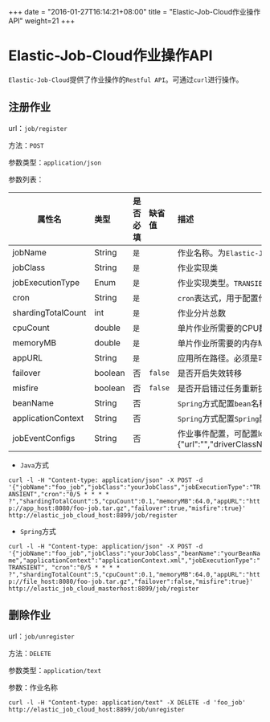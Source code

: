 +++
date = "2016-01-27T16:14:21+08:00"
title = "Elastic-Job-Cloud作业操作API"
weight=21
+++

# Elastic-Job-Cloud作业操作API

`Elastic-Job-Cloud`提供了作业操作的`Restful API`。可通过`curl`进行操作。

## 注册作业

url：`job/register`

方法：`POST`

参数类型：`application/json`

参数列表：

| 属性名                              | 类型  |是否必填 | 缺省值 | 描述                                                                        |
| -----------------------------------|:------|:------|:-------|:---------------------------------------------------------------------------|
|jobName                             |String |`是`    |       | 作业名称。为`Elastic-Job-Cloud`的作业唯一标识                                  |
|jobClass                            |String |`是`    |       | 作业实现类                                                                   |
|jobExecutionType                    |Enum   |`是`    |       | 作业实现类型。`TRANSIENT`为瞬时作业，`DAEMON`为常驻作业                          |
|cron                                |String |`是`    |       | `cron`表达式，用于配置作业触发时间                                             |
|shardingTotalCount                  |int    |`是`    |       | 作业分片总数                                                                 |
|cpuCount                            |double |`是`    |       | 单片作业所需要的CPU数量                                                       |
|memoryMB                            |double |`是`    |       | 单片作业所需要的内存MB                                                        |
|appURL                              |String |`是`    |       | 应用所在路径。必须是可以通过网络访问到的路径                                     |
|failover                            |boolean|否      |`false`| 是否开启失效转移                                                             |
|misfire                             |boolean|否      |`false`| 是否开启错过任务重新执行                                                      |
|beanName                            |String |否      |       | `Spring`方式配置`bean`名称                                                  |
|applicationContext                  |String |否      |       | `Spring`方式配置`Spring`配置文件                                             |
|jobEventConfigs                     |String |否      |       | 作业事件配置，可配置log和rdb两种事件，如:`{"log":{}}{"rdb":{"url":"","driverClassName":"","username":"","password":"","logLevel":"INFO"}} |

* `Java`方式

`curl -l -H "Content-type: application/json" -X POST -d '{"jobName":"foo_job","jobClass":"yourJobClass","jobExecutionType":"TRANSIENT","cron":"0/5 * * * * ?","shardingTotalCount":5,"cpuCount":0.1,"memoryMB":64.0,"appURL":"http://app_host:8080/foo-job.tar.gz","failover":true,"misfire":true}' http://elastic_job_cloud_host:8899/job/register`

* `Spring`方式

`curl -l -H "Content-type: application/json" -X POST -d 
'{"jobName":"foo_job","jobClass":"yourJobClass","beanName":"yourBeanName","applicationContext":"applicationContext.xml","jobExecutionType":"TRANSIENT",
"cron":"0/5 * * * * ?","shardingTotalCount":5,"cpuCount":0.1,"memoryMB":64.0,"appURL":"http://file_host:8080/foo-job.tar.gz","failover":false,"misfire":true}' http://elastic_job_cloud_masterhost:8899/job/register`

## 删除作业

url：`job/unregister`

方法：`DELETE`

参数类型：`application/text`

参数：作业名称

`curl -l -H "Content-type: application/text" -X DELETE -d 'foo_job' http://elastic_job_cloud_host:8899/job/unregister`
